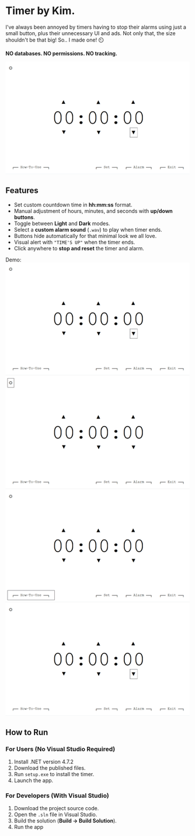 # Timer by Kim.
I've always been annoyed by timers having to stop their alarms using just a small button, plus their unnecessary UI and ads. Not only that, the size shouldn't be that big! So.. I made one! ⏲️

**NO databases. NO permissions. NO tracking.**

![demo gif](assets/demo.gif)
## Features

- Set custom countdown time in **hh:mm:ss** format.
- Manual adjustment of hours, minutes, and seconds with **up/down buttons**.
- Toggle between **Light** and **Dark** modes.
- Select a **custom alarm sound** (`.wav`) to play when timer ends.
- Buttons hide automatically for that minimal look we all love.
- Visual alert with `"TIME'S UP"` when the timer ends.
- Click anywhere to **stop and reset** the timer and alarm.

Demo:
![demo gif](assets/demo2.gif)
![demo gif](assets/demo3.gif)
![demo gif](assets/demo4.gif)
![demo gif](assets/demo5.gif)

## How to Run

### For Users (No Visual Studio Required)
1. Install .NET version 4.7.2
2. Download the published files.  
3. Run `setup.exe` to install the timer.  
4. Launch the app.

### For Developers (With Visual Studio)
1. Download the project source code.  
2. Open the `.sln` file in Visual Studio.  
3. Build the solution (**Build → Build Solution**).  
4. Run the app 
